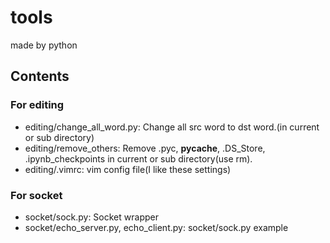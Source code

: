 # tools
made by python

## Contents
### For editing
* editing/change_all_word.py: Change all src word to dst word.(in current or sub directory)
* editing/remove_others: Remove .pyc, __pycache__, .DS_Store, .ipynb_checkpoints in current or sub directory(use rm).
* editing/.vimrc: vim config file(I like these settings)
### For socket
* socket/sock.py: Socket wrapper
* socket/echo_server.py, echo_client.py: socket/sock.py example

